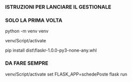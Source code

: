 ### ISTRUZIONI PER LANCIARE IL GESTIONALE

### SOLO LA PRIMA VOLTA
python -m venv venv

venv/Script/activate

pip install dist\flaskr-1.0.0-py3-none-any.whl

### DA FARE SEMPRE 
venv/Script/activate
set FLASK_APP=schedePoste
flask run






